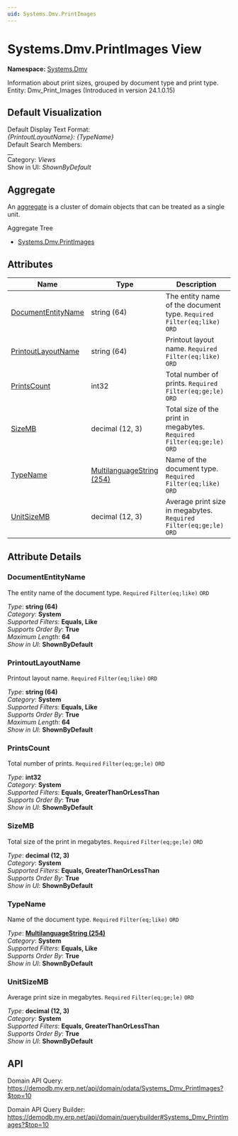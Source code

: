 ```yaml
---
uid: Systems.Dmv.PrintImages
---
```

# Systems.Dmv.PrintImages View

**Namespace:** [Systems.Dmv](Systems.Dmv.md)  

Information about print sizes, grouped by document type and print type. Entity: Dmv_Print_Images (Introduced in version 24.1.0.15)

## Default Visualization
Default Display Text Format:  
_{PrintoutLayoutName}: {TypeName}_  
Default Search Members:  
__  
Category:  _Views_  
Show in UI:  _ShownByDefault_  

## Aggregate
An [aggregate](https://docs.erp.net/tech/advanced/concepts/aggregates.html) is a cluster of domain objects that can be treated as a single unit.  

Aggregate Tree  
* [Systems.Dmv.PrintImages](Systems.Dmv.PrintImages.md)  

## Attributes

| Name | Type | Description |
| ---- | ---- | --- |
| [DocumentEntityName](Systems.Dmv.PrintImages.md#documententityname) | string (64) | The entity name of the document type. `Required` `Filter(eq;like)` `ORD` 
| [PrintoutLayoutName](Systems.Dmv.PrintImages.md#printoutlayoutname) | string (64) | Printout layout name. `Required` `Filter(eq;like)` `ORD` 
| [PrintsCount](Systems.Dmv.PrintImages.md#printscount) | int32 | Total number of prints. `Required` `Filter(eq;ge;le)` `ORD` 
| [SizeMB](Systems.Dmv.PrintImages.md#sizemb) | decimal (12, 3) | Total size of the print in megabytes. `Required` `Filter(eq;ge;le)` `ORD` 
| [TypeName](Systems.Dmv.PrintImages.md#typename) | [MultilanguageString (254)](../data-types.md#multilanguagestring) | Name of the document type. `Required` `Filter(eq;like)` `ORD` 
| [UnitSizeMB](Systems.Dmv.PrintImages.md#unitsizemb) | decimal (12, 3) | Average print size in megabytes. `Required` `Filter(eq;ge;le)` `ORD` 


## Attribute Details

### DocumentEntityName

The entity name of the document type. `Required` `Filter(eq;like)` `ORD`

_Type_: **string (64)**  
_Category_: **System**  
_Supported Filters_: **Equals, Like**  
_Supports Order By_: **True**  
_Maximum Length_: **64**  
_Show in UI_: **ShownByDefault**  

### PrintoutLayoutName

Printout layout name. `Required` `Filter(eq;like)` `ORD`

_Type_: **string (64)**  
_Category_: **System**  
_Supported Filters_: **Equals, Like**  
_Supports Order By_: **True**  
_Maximum Length_: **64**  
_Show in UI_: **ShownByDefault**  

### PrintsCount

Total number of prints. `Required` `Filter(eq;ge;le)` `ORD`

_Type_: **int32**  
_Category_: **System**  
_Supported Filters_: **Equals, GreaterThanOrLessThan**  
_Supports Order By_: **True**  
_Show in UI_: **ShownByDefault**  

### SizeMB

Total size of the print in megabytes. `Required` `Filter(eq;ge;le)` `ORD`

_Type_: **decimal (12, 3)**  
_Category_: **System**  
_Supported Filters_: **Equals, GreaterThanOrLessThan**  
_Supports Order By_: **True**  
_Show in UI_: **ShownByDefault**  

### TypeName

Name of the document type. `Required` `Filter(eq;like)` `ORD`

_Type_: **[MultilanguageString (254)](../data-types.md#multilanguagestring)**  
_Category_: **System**  
_Supported Filters_: **Equals, Like**  
_Supports Order By_: **True**  
_Show in UI_: **ShownByDefault**  

### UnitSizeMB

Average print size in megabytes. `Required` `Filter(eq;ge;le)` `ORD`

_Type_: **decimal (12, 3)**  
_Category_: **System**  
_Supported Filters_: **Equals, GreaterThanOrLessThan**  
_Supports Order By_: **True**  
_Show in UI_: **ShownByDefault**  


## API

Domain API Query:
<https://demodb.my.erp.net/api/domain/odata/Systems_Dmv_PrintImages?$top=10>

Domain API Query Builder:
<https://demodb.my.erp.net/api/domain/querybuilder#Systems_Dmv_PrintImages?$top=10>


